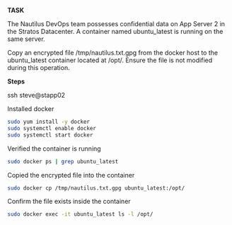 **TASK**

The Nautilus DevOps team possesses confidential data on App Server 2 in the Stratos Datacenter. A container named ubuntu_latest is running on the same server.

Copy an encrypted file /tmp/nautilus.txt.gpg from the docker host to the ubuntu_latest container located at /opt/. Ensure the file is not modified during this operation.

**Steps**

ssh steve@stapp02

Installed docker

```bash
sudo yum install -y docker
sudo systemctl enable docker
sudo systemctl start docker
```

Verified the container is running

```bash
sudo docker ps | grep ubuntu_latest
```

Copied the encrypted file into the container

```bash
sudo docker cp /tmp/nautilus.txt.gpg ubuntu_latest:/opt/
```

Confirm the file exists inside the container

```bash
sudo docker exec -it ubuntu_latest ls -l /opt/
```
